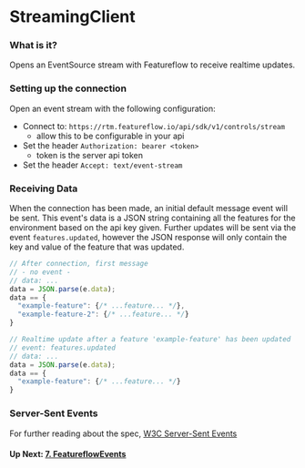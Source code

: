 # StreamingClient
### What is it?
Opens an EventSource stream with Featureflow to receive realtime updates.

### Setting up the connection
Open an event stream with the following configuration:
 - Connect to: `https://rtm.featureflow.io/api/sdk/v1/controls/stream`
    - allow this to be configurable in your api
 - Set the header `Authorization: bearer <token>`
    - token is the server api token
 - Set the header `Accept: text/event-stream`

### Receiving Data

When the connection has been made, an initial default message event will be sent.
This event's data is a JSON string containing all the features for the environment based on the api key given.
Further updates will be sent via the event `features.updated`, however the JSON response will only contain the key 
and value of the feature that was updated.

```javascript
// After connection, first message
// - no event -
// data: ...
data = JSON.parse(e.data);
data == {
  "example-feature": {/* ...feature... */},
  "example-feature-2": {/* ...feature... */}
}

// Realtime update after a feature 'example-feature' has been updated
// event: features.updated 
// data: ...
data = JSON.parse(e.data);
data == {
  "example-feature": {/* ...feature... */}
}
```

### Server-Sent Events
For further reading about the spec, [W3C Server-Sent Events](https://www.w3.org/TR/2012/WD-eventsource-20120426/)


#### Up Next: [7. FeatureflowEvents](./7.FeatureflowEvents.md)